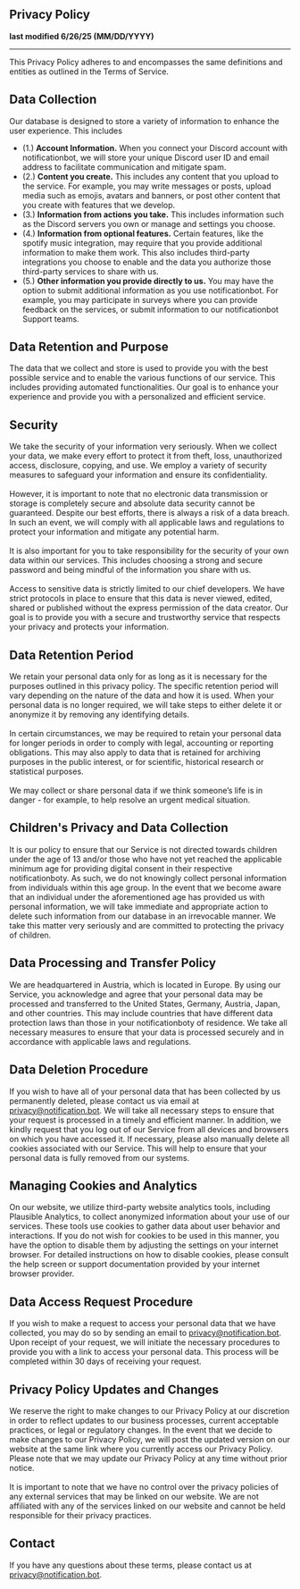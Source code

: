 ## Privacy Policy
**last modified 6/26/25 (MM/DD/YYYY)**
___

This Privacy Policy adheres to and encompasses the same definitions and entities as outlined in the Terms of Service.

## Data Collection
Our database is designed to store a variety of information to enhance the user experience. This includes
* (1.) **Account Information.** When you connect your Discord account with notificationbot, we will store your unique Discord user ID and email address to facilitate communication and mitigate spam.
* (2.) **Content you create.** This includes any content that you upload to the service. For example, you may write messages or posts, upload media such as emojis, avatars and banners, or post other content that you create with features that we develop.
* (3.) **Information from actions you take.** This includes information such as the Discord servers you own or manage and settings you choose.
* (4.) **Information from optional features.** Certain features, like the spotify music integration, may require that you provide additional information to make them work. This also includes third-party integrations you choose to enable and the data you authorize those third-party services to share with us.
* (5.) **Other information you provide directly to us.** You may have the option to submit additional information as you use notificationbot. For example, you may participate in surveys where you can provide feedback on the services, or submit information to our notificationbot Support teams.

## Data Retention and Purpose
The data that we collect and store is used to provide you with the best possible service and to enable the various functions of our service. This includes providing automated functionalities. Our goal is to enhance your experience and provide you with a personalized and efficient service.

## Security
We take the security of your information very seriously. When we collect your data, we make every effort to protect it from theft, loss, unauthorized access, disclosure, copying, and use. We employ a variety of security measures to safeguard your information and ensure its confidentiality.
<br /><br />
However, it is important to note that no electronic data transmission or storage is completely secure and absolute data security cannot be guaranteed. Despite our best efforts, there is always a risk of a data breach. In such an event, we will comply with all applicable laws and regulations to protect your information and mitigate any potential harm.
<br /><br />
It is also important for you to take responsibility for the security of your own data within our services. This includes choosing a strong and secure password and being mindful of the information you share with us.
<br /><br />
Access to sensitive data is strictly limited to our chief developers. We have strict protocols in place to ensure that this data is never viewed, edited, shared or published without the express permission of the data creator. Our goal is to provide you with a secure and trustworthy service that respects your privacy and protects your information.

## Data Retention Period
We retain your personal data only for as long as it is necessary for the purposes outlined in this privacy policy. The specific retention period will vary depending on the nature of the data and how it is used. When your personal data is no longer required, we will take steps to either delete it or anonymize it by removing any identifying details.
<br /><br />
In certain circumstances, we may be required to retain your personal data for longer periods in order to comply with legal, accounting or reporting obligations. This may also apply to data that is retained for archiving purposes in the public interest, or for scientific, historical research or statistical purposes.
<br /><br />
We may collect or share personal data if we think someone’s life is in danger - for example, to help resolve an urgent medical situation.

## Children's Privacy and Data Collection
It is our policy to ensure that our Service is not directed towards children under the age of 13 and/or those who have not yet reached the applicable minimum age for providing digital consent in their respective notificationboty. As such, we do not knowingly collect personal information from individuals within this age group. In the event that we become aware that an individual under the aforementioned age has provided us with personal information, we will take immediate and appropriate action to delete such information from our database in an irrevocable manner. We take this matter very seriously and are committed to protecting the privacy of children.

## Data Processing and Transfer Policy
We are headquartered in Austria, which is located in Europe. By using our Service, you acknowledge and agree that your personal data may be processed and transferred to the United States, Germany, Austria, Japan, and other countries. This may include countries that have different data protection laws than those in your notificationboty of residence. We take all necessary measures to ensure that your data is processed securely and in accordance with applicable laws and regulations.

## Data Deletion Procedure
If you wish to have all of your personal data that has been collected by us permanently deleted, please contact us via email at privacy@notification.bot. We will take all necessary steps to ensure that your request is processed in a timely and efficient manner. In addition, we kindly request that you log out of our Service from all devices and browsers on which you have accessed it. If necessary, please also manually delete all cookies associated with our Service. This will help to ensure that your personal data is fully removed from our systems.

## Managing Cookies and Analytics
On our website, we utilize third-party website analytics tools, including Plausible Analytics, to collect anonymized information about your use of our services. These tools use cookies to gather data about user behavior and interactions. If you do not wish for cookies to be used in this manner, you have the option to disable them by adjusting the settings on your internet browser. For detailed instructions on how to disable cookies, please consult the help screen or support documentation provided by your internet browser provider.

## Data Access Request Procedure
If you wish to make a request to access your personal data that we have collected, you may do so by sending an email to privacy@notification.bot. Upon receipt of your request, we will initiate the necessary procedures to provide you with a link to access your personal data. This process will be completed within 30 days of receiving your request.
 
## Privacy Policy Updates and Changes
We reserve the right to make changes to our Privacy Policy at our discretion in order to reflect updates to our business processes, current acceptable practices, or legal or regulatory changes. In the event that we decide to make changes to our Privacy Policy, we will post the updated version on our website at the same link where you currently access our Privacy Policy. Please note that we may update our Privacy Policy at any time without prior notice.
<br /><br />
It is important to note that we have no control over the privacy policies of any external services that may be linked on our website. We are not affiliated with any of the services linked on our website and cannot be held responsible for their privacy practices.

## Contact
If you have any questions about these terms, please contact us at privacy@notification.bot.